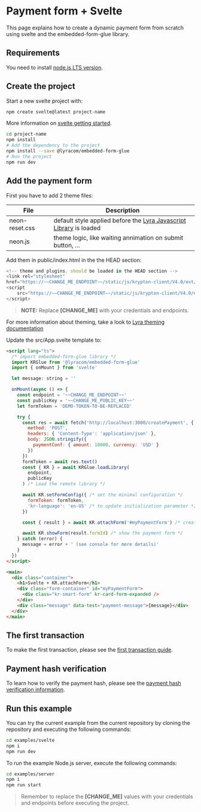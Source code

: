# Payment form + Svelte

This page explains how to create a dynamic payment form from scratch using
svelte and the embedded-form-glue library.

## Requirements

You need to install [node.js LTS version](https://nodejs.org/en/).

## Create the project

Start a new svelte project with:

```bash
npm create svelte@latest project-name
```

More information on [svelte getting started](https://svelte.dev/docs#getting-started).

```bash
cd project-name
npm install
# Add the dependency to the project
npm install --save @lyracom/embedded-form-glue
# Run the project
npm run dev
```

## Add the payment form

First you have to add 2 theme files:

| File              | Description                                                                   |
| ----------------- | ----------------------------------------------------------------------------- |
| neon-reset.css    | default style applied before the [Lyra Javascript Library][js link] is loaded |
| neon.js           | theme logic, like waiting annimation on submit button, ...                    |

Add them in public/index.html in the the HEAD section:

```javascript
<!-- theme and plugins. should be loaded in the HEAD section -->
<link rel="stylesheet"
href="https://~~CHANGE_ME_ENDPOINT~~/static/js/krypton-client/V4.0/ext/neon-reset.css">
<script
    src="https://~~CHANGE_ME_ENDPOINT~~/static/js/krypton-client/V4.0/ext/neon.js">
</script>
```

> **NOTE:** Replace **[CHANGE_ME]** with your credentials and endpoints.

For more information about theming, take a look to [Lyra theming documentation][js themes]

Update the src/App.svelte template to:

```html
<script lang="ts">
  /* import embedded-form-glue library */
  import KRGlue from '@lyracom/embedded-form-glue'
  import { onMount } from 'svelte'

  let message: string = ''

  onMount(async () => {
    const endpoint = '~~CHANGE_ME_ENDPOINT~~'
    const publicKey = '~~CHANGE_ME_PUBLIC_KEY~~'
    let formToken = 'DEMO-TOKEN-TO-BE-REPLACED'

    try {
      const res = await fetch('http://localhost:3000/createPayment', {
        method: 'POST',
        headers: { 'Content-Type': 'application/json' },
        body: JSON.stringify({
          paymentConf: { amount: 10000, currency: 'USD' }
        })
      })
      formToken = await res.text()
      const { KR } = await KRGlue.loadLibrary(
        endpoint,
        publicKey
      ) /* Load the remote library */

      await KR.setFormConfig({ /* set the minimal configuration */
        formToken: formToken,
        'kr-language': 'en-US' /* to update initialization parameter */
      })

      const { result } = await KR.attachForm('#myPaymentForm') /* create a payment form */

      await KR.showForm(result.formId) /* show the payment form */
    } catch (error) {
      message = error + ' (see console for more details)'
    }
  })
</script>

<main>
  <div class="container">
    <h1>Svelte + KR.attachForm</h1>
    <div class="form-container" id="myPaymentForm">
      <div class="kr-smart-form" kr-card-form-expanded />
    </div>
    <div class="message" data-test="payment-message">{message}</div>
  </div>
</main>
```

## The first transaction

To make the first transaction, please see the [first transaction guide](../../README.md).


## Payment hash verification

To learn how to verify the payment hash, please see the [payment hash verification information](../server/README.md).

## Run this example

You can try the current example from the current repository by cloning the repository and executing the following commands:

```bash
cd examples/svelte
npm i
npm run dev
```

To run the example Node.js server, execute the following commands:

```bash
cd examples/server
npm i
npm run start
```

> Remember to replace the **[CHANGE_ME]** values with your credentials and endpoints before executing the project.

[js link]: https://lyra.com/fr/doc/rest/V4.0/javascript
[js themes]: https://lyra.com/fr/doc/rest/V4.0/javascript/features/themes.html
[js quick start]: https://lyra.com/fr/doc/rest/V4.0/javascript/quick_start_js.html
[js integration guide]: https://lyra.com/fr/doc/rest/V4.0/javascript/guide/start.html
[rest api]: https://lyra.com/fr/doc/rest/V4.0/api/reference.html
